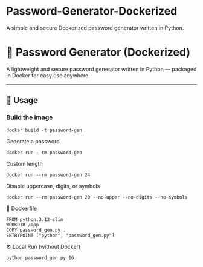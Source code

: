 # Password-Generator-Dockerized
A simple and secure Dockerized password generator written in Python.

# 🔐 Password Generator (Dockerized)

A lightweight and secure password generator written in Python — packaged in Docker for easy use anywhere.

---

## 🚀 Usage

### Build the image
```
docker build -t password-gen .
```
Generate a password
```
docker run --rm password-gen
```

Custom length
```
docker run --rm password-gen 24
```

Disable uppercase, digits, or symbols
```
docker run --rm password-gen 20 --no-upper --no-digits --no-symbols
```

🧱 Dockerfile
```
FROM python:3.12-slim
WORKDIR /app
COPY password_gen.py .
ENTRYPOINT ["python", "password_gen.py"]
```
⚙️ Local Run (without Docker)
```
python password_gen.py 16
```
